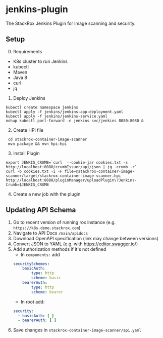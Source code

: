# jenkins-plugin

The StackRox Jenkins Plugin for image scanning and security.

## Setup

0. Requirements

- K8s cluster to run Jenkins
- kubectl
- Maven
- Java 8
- curl
- jq

1. Deploy Jenkins

```
kubectl create namespace jenkins
kubectl apply -f jenkins/jenkins-app-deployment.yaml
kubectl apply -f jenkins/jenkins-service.yaml
nohup kubectl port-forward -n jenkins svc/jenkins 8080:8080 &
```

2. Create HPI file

```
 cd stackrox-container-image-scanner
 mvn package && mvn hpi:hpi
```

3. Install Plugin

```
export JENKIS_CRUMB=`curl  --cookie-jar cookies.txt -s http://localhost:8080/crumbIssuer/api/json | jq .crumb -r`
curl -b cookies.txt -i -F file=@stackrox-container-image-scanner/target/stackrox-container-image-scanner.hpi http://localhost:8080/pluginManager/uploadPlugin\?Jenkins-Crumb=$JENKIS_CRUMB
```

4. Create a new job with the plugin

## Updating API Schema

1. Go to recent version of running rox instance (e.g. `https://k8s.demo.stackrox.com`)
2. Navigate to API Docs `/main/apidocs`
3. Download OpenAPI specification (link may change between versions)
4. Convert JSON to YAML (e.g. with https://editor.swagger.io/)
5. Add authorization methods if it's not defined
   - In `components:` add
    ```yaml
    securitySchemes:
        basicAuth:
            type: http
            scheme: basic
        bearerAuth:
            type: http
            scheme: bearer
    ```
    - In root add:
    ```yaml
    security:
      - basicAuth: [ ]
      - bearerAuth: [ ]
    ```
6. Save changes in `stackrox-container-image-scanner/api.yaml`